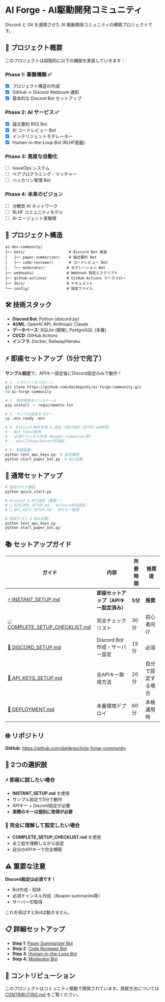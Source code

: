 # AI Forge - AI駆動開発コミュニティ

Discord と Git を連携させた AI 駆動開発コミュニティの構築プロジェクトです。

## 🚀 プロジェクト概要

このプロジェクトは段階的に以下の機能を実装していきます：

### Phase 1: 基盤構築 ✅
- [x] プロジェクト構造の作成
- [x] GitHub → Discord Webhook 通知
- [x] 基本的な Discord Bot セットアップ

### Phase 2: AI サービス ✅
- [x] 論文要約 RSS Bot
- [x] AI コードレビュー Bot
- [x] インテリジェントモデレーター
- [x] Human-in-the-Loop Bot (RLHF基盤)

### Phase 3: 高度な自動化
- [ ] IssueOps システム
- [ ] ペアプログラミング・マッチャー
- [ ] ハッカソン管理 Bot

### Phase 4: 未来のビジョン
- [ ] 分散型 AI ネットワーク
- [ ] RLHF コミュニティモデル
- [ ] AI エージェント実験場

## 📁 プロジェクト構造

```
ai-dev-community/
├── bots/                    # Discord Bot 実装
│   ├── paper-summarizer/    # 論文要約 Bot
│   ├── code-reviewer/       # コードレビュー Bot
│   └── moderator/          # モデレーション Bot
├── webhooks/               # Webhook 設定とスクリプト
├── github-actions/         # GitHub Actions ワークフロー
├── docs/                   # ドキュメント
└── config/                 # 設定ファイル
```

## 🛠️ 技術スタック

- **Discord Bot**: Python (discord.py)
- **AI/ML**: OpenAI API, Anthropic Claude
- **データベース**: SQLite (開発), PostgreSQL (本番)
- **CI/CD**: GitHub Actions
- **インフラ**: Docker, Railway/Heroku

## ⚡ 即座セットアップ（5分で完了）

**サンプル設定**で、APIキー設定後にDiscord設定のみで動作！

```bash
# 1. リポジトリをクローン
git clone https://github.com/daideguchi/ai-forge-community.git
cd ai-forge-community

# 2. 依存関係をインストール
pip install -r requirements.txt

# 3. サンプル設定をコピー
cp .env.ready .env

# 4. Discord Bot作成 & 設定（INSTANT_SETUP.md参照）
# - Bot Token取得
# - 必須チャンネル作成（#paper-summaries等）
# - .envにToken/ServerID設定

# 5. 即座起動
python test_api_keys.py  # 設定確認
python start_paper_bot.py  # Bot起動
```

## 🚀 通常セットアップ

```bash
# 設定ガイド確認
python quick_start.py

# Discord & API設定（重要！）
# 📖 DISCORD_SETUP.md - Discord完全設定
# 🔑 API_KEYS_SETUP.md - APIキー取得

# 設定テスト & Bot起動
python test_api_keys.py
python start_paper_bot.py
```

## 📚 セットアップガイド

| ガイド | 内容 | 所要時間 | 推奨度 |
|--------|------|----------|--------|
| [⚡ INSTANT_SETUP.md](INSTANT_SETUP.md) | **即座セットアップ（APIキー設定済み）** | **5分** | **推奨** |
| [✅ COMPLETE_SETUP_CHECKLIST.md](COMPLETE_SETUP_CHECKLIST.md) | 完全チェックリスト | 30分 | 初心者向け |
| [📖 DISCORD_SETUP.md](DISCORD_SETUP.md) | Discord Bot作成・サーバー設定 | 15分 | 必須 |
| [🔑 API_KEYS_SETUP.md](API_KEYS_SETUP.md) | 全APIキー取得方法 | 20分 | 自分で設定する場合 |
| [🚀 DEPLOYMENT.md](DEPLOYMENT.md) | 本番環境デプロイ | 60分 | 本格運用時 |

## 🌐 リポジトリ

**GitHub**: https://github.com/daideguchi/ai-forge-community

## 🎯 2つの選択肢

### ⚡ 即座に試したい場合
- **INSTANT_SETUP.md** を使用
- サンプル設定で5分で動作
- APIキー + Discord設定が必要
- **実際のキーは個別に取得が必要**

### 🔧 完全に理解して設定したい場合  
- **COMPLETE_SETUP_CHECKLIST.md** を使用
- 全工程を理解しながら設定
- 自分のAPIキーで完全構築

## ⚠️ 重要な注意

**Discord設定は必須です！**
- Bot作成・招待
- 必須チャンネル作成（#paper-summaries等）
- サーバーID取得

これを飛ばすとBotは動きません。

## 📋 詳細セットアップ

- **Step 1**: [Paper Summarizer Bot](docs/step1-paper-bot.md)
- **Step 2**: [Code Reviewer Bot](docs/setup-guide.md)
- **Step 3**: [Human-in-the-Loop Bot](docs/setup-guide.md)
- **Step 4**: [Moderator Bot](docs/setup-guide.md)

## 🤝 コントリビューション

このプロジェクトはコミュニティ駆動で開発されています。貢献方法については [CONTRIBUTING.md](CONTRIBUTING.md) をご覧ください。